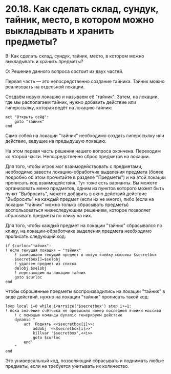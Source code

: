 # 20.18. Как сделать склад, сундук, тайник, место, в котором можно выкладывать и хранить предметы?
<!-- [:faq_20_18] -->
В: Как сделать склад, сундук, тайник, место, в котором можно выкладывать и хранить предметы?

О:
Решение данного вопроса состоит из двух частей.

Первая часть — это непосредственно создание тайника. Тайник можно реализовать на отдельной локации.

Создаём новую локацию и называем её "тайник". Затем, на локации, где мы располагаем тайник, нужно добавить действие или гиперссылку, которая ведёт на локацию тайник:
```qsp
act "Открыть сейф":
	goto "тайник"
end
```
Само собой на локации "тайник" необходимо создать гиперссылку или действие, ведущие на предыдущую локацию.

На этом первая часть решения нашего вопроса окончена. Переходим ко второй части. Непосредственно сброс предметов на локации.

Для того, чтобы игрок мог взаимодействовать с предметами, необходимо завести локацию-обработчик выделения предмета (более подробно об этом прочитайте в разделе "Предметы") и на этой локации прописать код взаимодействия. Тут тоже есть варианты. Вы можете организовать меню предметов, одним из пунктов которого может быть пункт "Выбросить", можете добавить в окно действий действие "Выбросить" на каждый предмет (если их не много), либо (если на локации "тайник" можно только сбрасывать предметы) воспользоваться нижеследующим решением, которое позволяет сбрасывать предметы по клику на них.

Для того, чтобы каждый предмет на локации "тайник" сбрасывался по клику, на локации-обработчике выделения предмета необходимо прописать следующий код:
```qsp
if $curloc="тайник":
! если текущая локация — "тайник"
	! записываем текущий предмет в новую ячейку массива $secretbox
	$secretbox[]=$selobj
	! удаляем предмет из списка
	delobj $selobj
	! перезаходим на локацию тайник
	goto $curloc
end
```
Чтобы сброшенные предметы воспроизводились на локации "тайник" в виде действий, нужно на локации "тайник" прописать такой код:
```qsp
loop local i=0 while i<arrsize('$secretbox') step i+=1:
! пока значение счётчика не превысило номер последней ячейки массива
	! с помощью команды dynamic генерируем действие
	dynamic "
		act 'Поднять <<$secretbox[i]>>:
			addobj '<<$secretbox[i]>>'
			killvar '$secretbox',<<i>>
			goto $curloc
		end'
	"
end
```
Это универсальный код, позволяющий сбрасывать и поднимать любые предметы, если не требуется учитывать их количество.
